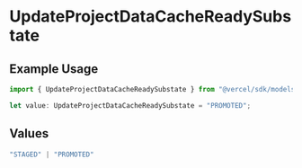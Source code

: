 # UpdateProjectDataCacheReadySubstate

## Example Usage

```typescript
import { UpdateProjectDataCacheReadySubstate } from "@vercel/sdk/models/operations";

let value: UpdateProjectDataCacheReadySubstate = "PROMOTED";
```

## Values

```typescript
"STAGED" | "PROMOTED"
```